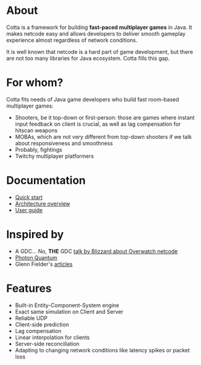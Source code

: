 # About
Cotta is a framework for building **fast-paced multiplayer games** in Java. It
makes netcode easy and allows developers to deliver smooth gameplay experience
almost regardless of network conditions.

It is well known that netcode is a hard part of game development, but there are
not too many libraries for Java ecosystem. Cotta fills this gap.

# For whom?
Cotta fits needs of Java game developers who build fast room-based multiplayer
games:
- Shooters, be it top-down or first-person: those are games where instant input
feedback on client is crucial, as well as lag compensation for hitscan weapons
- MOBAs, which are not very different from top-down shooters if we talk about
responsiveness and smoothness
- Probably, fightings
- Twitchy multiplayer platformers

[//]: # (Cotta **doesn't really suit** needs of those who work on)

[//]: # (- turn-based games: just use whatever protocol, you don't need reliable UDP)

[//]: # (- real-time strategies: most would run fine without client-side prediction and )

[//]: # (lag compensation, and the ECS engine of Cotta is not a state-of-art thing &#40;yet&#41;, )

[//]: # (so use something else)

[//]: # (- MMOs where the world is huge: Cotta simulates the whole world identically on)

[//]: # (Server and all Clients, and it doesn't make sense for MMOs.)

# Documentation
- [Quick start](quick-start.md)
- [Architecture overview](architecture-overview.md)
- [User guide](user-guide.md)

# Inspired by
- A GDC... No, **THE** GDC [talk by Blizzard about Overwatch netcode](https://www.youtube.com/watch?v=W3aieHjyNvw)
- [Photon Quantum](https://www.photonengine.com/quantum#)
- Glenn Fielder's [articles](https://gafferongames.com/)

# Features
- Built-in Entity-Component-System engine
- Exact same simulation on Client and Server
- Reliable UDP
- Client-side prediction
- Lag compensation
- Linear interpolation for clients
- Server-side reconciliation
- Adapting to changing network conditions like latency spikes or packet loss
